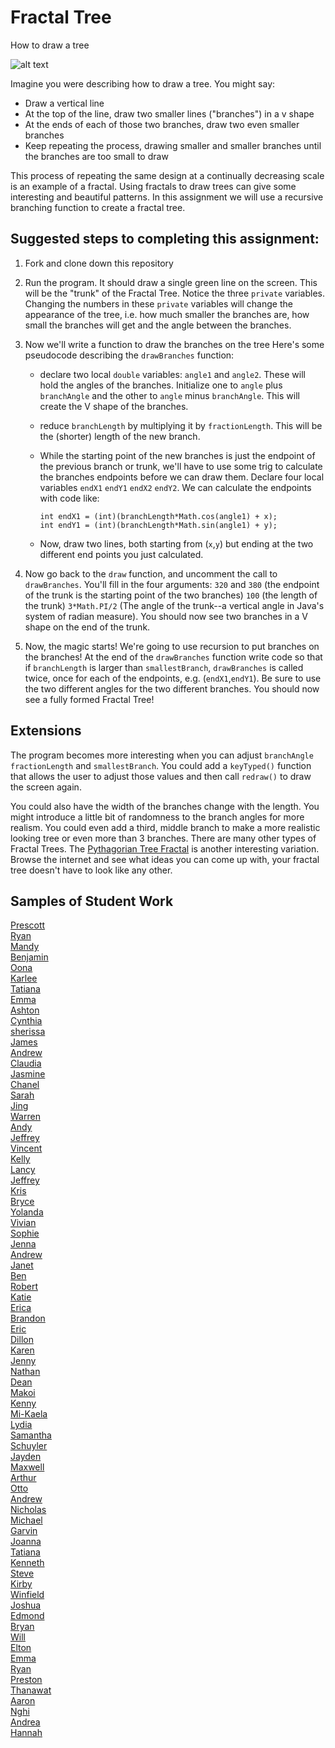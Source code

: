Fractal Tree
============

How to draw a tree  

![alt text](tree.JPG)  

Imagine you were describing how to draw a tree. You might say: 

* Draw a vertical line  
* At the top of the line, draw two smaller lines ("branches") in a v shape  
* At the ends of each of those two branches, draw two even smaller branches  
* Keep repeating the process, drawing smaller and smaller branches until the branches are too small to draw  

This process of repeating the same design at a continually decreasing scale is an example of a fractal. Using fractals to draw trees can give some interesting and beautiful patterns. In this assignment we will use a recursive branching function to create a fractal tree.

Suggested steps to completing this assignment:
----------------------------------------------
1. Fork and clone down this repository   

2. Run the program. It should draw a single green line on the screen. This will be the "trunk" of the Fractal Tree. Notice the three `private` variables. Changing the numbers in these `private` variables will change the appearance of the tree, i.e. how much smaller the branches are, how small the branches will get and the angle between the branches.
3. Now we'll write a function to draw the branches on the tree Here's some pseudocode describing the `drawBranches` function:  

	* declare two local `double` variables: `angle1` and `angle2`. These will hold the angles of the branches. Initialize one to `angle` plus `branchAngle` and the other to `angle` minus `branchAngle`. This will create the V shape of the branches.  
	* reduce `branchLength` by multiplying it by `fractionLength`. This will be the (shorter) length of the new branch.  
	* While the starting point of the new branches is just the endpoint of the previous branch or trunk, we'll have to use some trig to calculate the branches endpoints before we can draw them. Declare four local variables `endX1` `endY1` `endX2` `endY2`. We can calculate the endpoints with code like:

		`int endX1 = (int)(branchLength*Math.cos(angle1) + x);`  
		`int endY1 = (int)(branchLength*Math.sin(angle1) + y);`  
	* Now, draw two lines, both starting from (`x`,`y`) but ending at the two different end points you just calculated.  

4. Now go back to the `draw` function, and uncomment the call to `drawBranches`. You'll fill in the four arguments: `320` and `380` (the endpoint of the trunk is the starting point of the two branches) `100` (the length of the trunk) `3*Math.PI/2` (The angle of the trunk--a vertical angle in Java's system of radian measure). You should now see two branches in a V shape on the end of the trunk.
5. Now, the magic starts! We're going to use recursion to put branches on the branches! At the end of the `drawBranches` function write code so that if `branchLength` is larger than `smallestBranch`, `drawBranches` is called twice, once for each of the endpoints, e.g. (`endX1`,`endY1`). Be sure to use the two different angles for the two different branches. You should now see a fully formed Fractal Tree!



Extensions
----------------------
The program becomes more interesting when you can adjust `branchAngle` `fractionLength` and `smallestBranch`. You could add a `keyTyped()` function that allows the user to adjust those values and then call `redraw()` to draw the screen again.  

You could also have the width of the branches change with the length. You might introduce a little bit of randomness to the branch angles for more realism. You could even add a third, middle branch to make a more realistic looking tree or even more than 3 branches. There are many other types of Fractal Trees. The [Pythagorian Tree Fractal](https://www.google.com/search?q=pythagorean+tree+fractal&rlz=1C1GCEA_enUS746US746&tbm=isch&source=iu&ictx=1&fir=Cqa2cD0PwAdA3M%253A%252CcNzIL1jzRw-mDM%252C_&usg=__2-tcTkRaG0cJBK8XNHRxRO3GrGo%3D&sa=X&ved=0ahUKEwi4x8vg5cbZAhUIiFQKHazdAFoQ9QEIRTAF#imgrc=_) is another interesting variation. Browse the internet and see what ideas you can come up with, your fractal tree doesn't have to look like any other.

Samples of Student Work
-----------------------
[Prescott](https://prescott00000.github.io/FractalTree/)   
[Ryan](https://someguy13.github.io/FractalTree/)   
[Mandy](https://mandy-wu.github.io/FractalTree/)   
[Benjamin](https://begilbert.github.io/FractalTree/)   
[Oona](https://oonarisseadams.github.io/FractalTree/)   
[Karlee](https://changkarlee.github.io/FractalTree/)   
[Tatiana](https://tgrishanina.github.io/FractalTree/)   
[Emma](https://emblenkinsop.github.io/FractalTree/)   
[Ashton](https://riseofthesaber.github.io/FractalTree/)   
[Cynthia](https://cylee1.github.io/FractalTree/)   
[sherissa](https://sherissago.github.io/FractalTree/)   
[James](https://james168ma.github.io/FractalTree/)   
[Andrew](https://drewren25.github.io/FractalTree/)   
[Claudia](https://zixuanshao.github.io/FractalTree/)   
[Jasmine](https://jizeng2.github.io/FractalTree/)   
[Chanel](https://chan3l.github.io/FractalTree/)   
[Sarah](https://sarah2468.github.io/FractalTree/)   
[Jing](https://jili53.github.io/FractalTree/)   
[Warren](https://werren.github.io/FractalTree/)   
[Andy](https://8-man.github.io/FractalTree/)   
[Jeffrey](https://jechen27.github.io/FractalTree/)   
[Vincent](https://ss963213.github.io/FractalTree/)   
[Kelly](https://kellykelp.github.io/FractalTree/)   
[Lancy](https://lancytan.github.io/FractalTree/)   
[Jeffrey](https://jeffreythesloth.github.io/FractalTree/)   
[Kris](https://potato-krisu.github.io/FractalTree/)   
[Bryce](https://brycekeetonazaz.github.io/FractalTree/)   
[Yolanda](https://yofeng.github.io/FractalTree/)   
[Vivian](https://viviaann.github.io/FractalTree/)   
[Sophie](https://sohuang.github.io/FractalTree/)   
[Jenna](https://jennaralll.github.io/FractalTree/)   
[Andrew](https://ansue1234.github.io/FractalTree/)   
[Janet](https://birded.github.io/FractalTree/)   
[Ben](https://benjaminlanir.github.io/FractalTree/)   
[Robert](https://rshi159.github.io/FractalTree/)   
[Katie](https://kachow4.github.io/FractalTree/)   
[Erica](https://ericamalia.github.io/FractalTree/)   
[Brandon](https://brandontom96.github.io/FractalTree/)   
[Eric](https://jellybeanmill.github.io/OriginalFractal/)   
[Dillon](https://dillonlee27.github.io/FractalTree/)   
[Karen](https://sonokjw.github.io/FractalTree/)   
[Jenny](https://jeyu21.github.io/FractalTree/)   
[Nathan](https://nathansng.github.io/FractalTree/)   
[Dean](https://deanhuynh.github.io/FractalTree/)   
[Makoi](https://magacula1.github.io/FractalTree/)   
[Kenny](https://kennyyu168.github.io/FractalTree/)   
[Mi-Kaela](https://mikamarciales.github.io/FractalTree/)   
[Lydia](https://aqua28.github.io/FractalTree/)   
[Samantha](https://sammirustia.github.io/FractalTree/)   
[Schuyler](https://skschur1.github.io/FractalTree/)   
[Jayden](https://jaydenlee1229.github.io/FractalTree/)   
[Maxwell](https://12maxwellho.github.io/FractalTree/)   
[Arthur](https://arzhang.github.io/FractalTree/)   
[Otto](https://otschmidt.github.io/FractalTree/)   
[Andrew](https://andrewmai123.github.io/FractalTree/)   
[Nicholas](https://woonicholas.github.io/FractalTree/)   
[Michael](https://mipsim.github.io/FractalTree/)   
[Garvin](https://garvingit.github.io/FractalTree/)   
[Joanna](https://j0annalu.github.io/FractalTree/)   
[Tatiana](https://sonotatiana.github.io/FractalTree/)   
[Kenneth](https://kenpaso.github.io/FractalTree/)   
[Steve](https://sjkchang.github.io/FractalTree/)   
[Kirby](https://krbyktl.github.io/FractalTree/)   
[Winfield](https://winfield101.github.io/FractalTree/)   
[Joshua](https://joshualchan.github.io/FractalTree/)   
[Edmond](http://firework999363.github.io/FractalTree/)  
[Bryan](https://bzin22.github.io/FractalTree/)   
[Will](https://williammai.github.io/FractalTree/)   
[Elton](https://elel123.github.io/FractalTree/)   
[Emma](https://emmackenzie.github.io/FractalTree/)   
[Ryan](https://avath.github.io/FractalTree/)   
[Preston](https://prestonttt.github.io/FractalTree/)   
[Thanawat](https://thiskappaisgrey.github.io/FractalTree/index.html)   
[Aaron](https://aahuangithub.github.io/FractalTree/)   
[Nghi](https://nagirokudo.github.io/FractalTree/)   
[Andrea](https://chenandrea29.github.io/FractalTree/)   
[Hannah](https://hadecastro.github.io/FractalTree/)   

